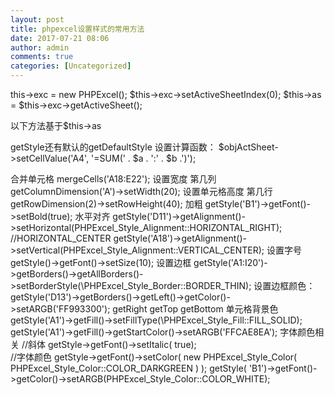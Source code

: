 ```yaml
---
layout: post
title: phpexcel设置样式的常用方法
date: 2017-07-21 08:06
author: admin
comments: true
categories: [Uncategorized]
---
```

this->exc = new PHPExcel();
$this->exc->setActiveSheetIndex(0);
$this->as = $this->exc->getActiveSheet();

以下方法基于$this->as

getStyle还有默认的getDefaultStyle
设置计算函数：
$objActSheet->setCellValue('A4', '=SUM(' . $a . ':' . $b .')');

合并单元格
mergeCells('A18:E22');
设置宽度 第几列
getColumnDimension('A')->setWidth(20);
设置单元格高度 第几行
getRowDimension(2)->setRowHeight(40);
加粗
getStyle('B1')->getFont()->setBold(true);
水平对齐
getStyle('D11')->getAlignment()->setHorizontal(PHPExcel_Style_Alignment::HORIZONTAL_RIGHT);    //HORIZONTAL_CENTER
getStyle('A18')->getAlignment()->setVertical(PHPExcel_Style_Alignment::VERTICAL_CENTER);
设置字号
getStyle()->getFont()->setSize(10);
设置边框
getStyle('A1:I20')->getBorders()->getAllBorders()->setBorderStyle(\PHPExcel_Style_Border::BORDER_THIN); 
设置边框颜色：
getStyle('D13')->getBorders()->getLeft()->getColor()->setARGB('FF993300');     getRight  getTop getBottom
单元格背景色
getStyle('A1')->getFill()->setFillType(\PHPExcel_Style_Fill::FILL_SOLID);
getStyle('A1')->getFill()->getStartColor()->setARGB('FFCAE8EA');
字体颜色相关
//斜体
getStyle->getFont()->setItalic( true);  
//字体颜色 
getStyle->getFont()->setColor( new PHPExcel_Style_Color( PHPExcel_Style_Color::COLOR_DARKGREEN ) );
getStyle( 'B1')->getFont()->getColor()->setARGB(PHPExcel_Style_Color::COLOR_WHITE);


